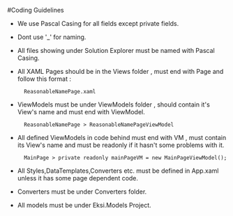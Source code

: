 #Coding Guidelines

* We use Pascal Casing for all fields except private fields. 
* Dont use '_' for naming.
* All files showing under Solution Explorer must be named with Pascal Casing.
* All XAML Pages should be in the Views folder , must end with Page and follow this format :
	
		ReasonableNamePage.xaml

* ViewModels must be under ViewModels folder , should contain it's View's name and must end with ViewModel.

		ReasonableNamePage > ReasonableNamePageViewModel
	
* All defined ViewModels in code behind must end with VM , must contain its View's name and must be readonly if it hasn't some problems with it.
	
		MainPage > private readonly mainPageVM = new MainPageViewModel();
	
* All Styles,DataTemplates,Converters etc. must be defined in App.xaml unless it has some page dependent code.
* Converters must be under Converters folder.
* All models must be under Eksi.Models Project.